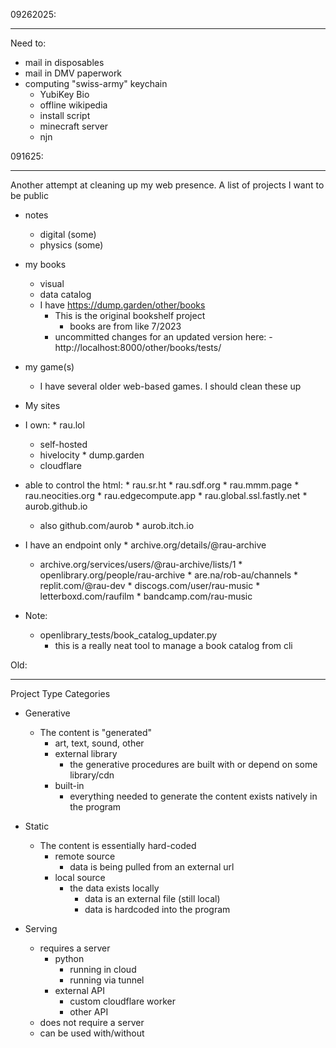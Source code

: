 09262025:
_________
Need to:
 - mail in disposables
 - mail in DMV paperwork
- computing "swiss-army" keychain
  - YubiKey Bio   
  - offline wikipedia
  - install script
  - minecraft server
  - njn 
  

091625:
______
Another attempt at cleaning up my web presence.
  A list of projects I want to be public
  - notes 
    - digital (some)
    - physics (some)
  - my books 
    - visual
    - data catalog
    - I have https://dump.garden/other/books
      - This is the original bookshelf project
        - books are from like 7/2023
      - uncommitted changes for an updated version here:
        -http://localhost:8000/other/books/tests/
  - my game(s)
    - I have several older web-based games. I should clean these up
    
  - My sites
   - I own:
    * rau.lol
     - self-hosted
      - hivelocity
    * dump.garden
     - cloudflare
   - able to control the html:
    * rau.sr.ht
    * rau.sdf.org
    * rau.mmm.page
    * rau.neocities.org
    * rau.edgecompute.app
    * rau.global.ssl.fastly.net
    * aurob.github.io
      - also github.com/aurob
    * aurob.itch.io
   - I have an endpoint only
    * archive.org/details/@rau-archive
      - archive.org/services/users/@rau-archive/lists/1
    * openlibrary.org/people/rau-archive
    * are.na/rob-au/channels
    * replit.com/@rau-dev
    * discogs.com/user/rau-music
    * letterboxd.com/raufilm
    * bandcamp.com/rau-music

- Note:
  - openlibrary_tests/book_catalog_updater.py
    - this is a really neat tool to manage a book catalog from cli

Old:
____
Project Type Categories
 - Generative
   - The content is "generated"
     - art, text, sound, other
     - external library
       - the generative procedures are built with or depend on some library/cdn
     - built-in
       - everything needed to generate the content exists natively in the program

 - Static
   - The content is essentially hard-coded
     - remote source
       - data is being pulled from an external url 
     - local source
       - the data exists locally 
         - data is an external file (still local)
         - data is hardcoded into the program

 - Serving
   - requires a server
     - python
       - running in cloud
       - running via tunnel
     - external API
       - custom cloudflare worker
       - other API
   - does not require a server
   - can be used with/without